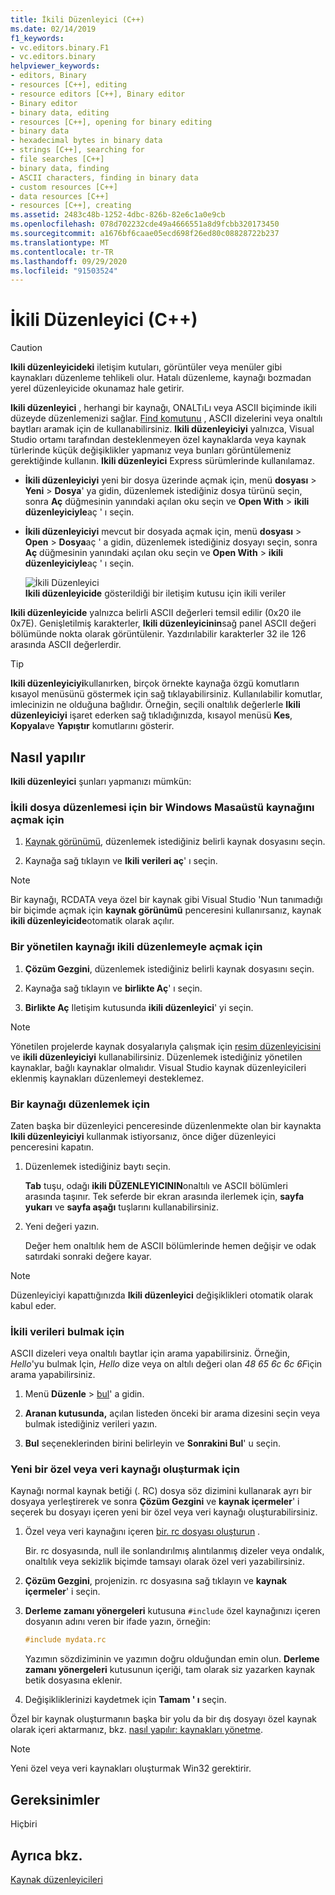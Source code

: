 ```yaml
---
title: İkili Düzenleyici (C++)
ms.date: 02/14/2019
f1_keywords:
- vc.editors.binary.F1
- vc.editors.binary
helpviewer_keywords:
- editors, Binary
- resources [C++], editing
- resource editors [C++], Binary editor
- Binary editor
- binary data, editing
- resources [C++], opening for binary editing
- binary data
- hexadecimal bytes in binary data
- strings [C++], searching for
- file searches [C++]
- binary data, finding
- ASCII characters, finding in binary data
- custom resources [C++]
- data resources [C++]
- resources [C++], creating
ms.assetid: 2483c48b-1252-4dbc-826b-82e6c1a0e9cb
ms.openlocfilehash: 078d702232cde49a4666551a8d9fcbb320173450
ms.sourcegitcommit: a1676bf6caae05ecd698f26ed80c08828722b237
ms.translationtype: MT
ms.contentlocale: tr-TR
ms.lasthandoff: 09/29/2020
ms.locfileid: "91503524"
---
```

# <a name="binary-editor-c"></a>İkili Düzenleyici (C++)

> [!CAUTION]
> **Ikili düzenleyicideki** iletişim kutuları, görüntüler veya menüler gibi kaynakları düzenleme tehlikeli olur. Hatalı düzenleme, kaynağı bozmadan yerel düzenleyicide okunamaz hale getirir.

**Ikili düzenleyici** , herhangi bir kaynağı, ONALTıLı veya ASCII biçiminde ikili düzeyde düzenlemenizi sağlar. [Find komutunu](/visualstudio/ide/reference/find-command) , ASCII dizelerini veya onaltılı baytları aramak için de kullanabilirsiniz. **Ikili düzenleyiciyi** yalnızca, Visual Studio ortamı tarafından desteklenmeyen özel kaynaklarda veya kaynak türlerinde küçük değişiklikler yapmanız veya bunları görüntülemeniz gerektiğinde kullanın. **Ikili düzenleyici** Express sürümlerinde kullanılamaz.

- **İkili düzenleyiciyi** yeni bir dosya üzerinde açmak için, menü **dosyası**  >  **Yeni**  >  **Dosya**' ya gidin, düzenlemek istediğiniz dosya türünü seçin, sonra **Aç** düğmesinin yanındaki açılan oku seçin ve **Open With**  >  **ikili düzenleyiciyle**aç ' ı seçin.

- **İkili düzenleyiciyi** mevcut bir dosyada açmak için, menü **dosyası**  >  **Open**  >  **Dosya**aç ' a gidin, düzenlemek istediğiniz dosyayı seçin, sonra **Aç** düğmesinin yanındaki açılan oku seçin ve **Open With**  >  **ikili düzenleyiciyle**aç ' ı seçin.

   ![İkili Düzenleyici](../mfc/media/vcbinaryeditor2.gif "vcBinaryEditor2")<br/>
   **Ikili düzenleyicide** gösterildiği bir iletişim kutusu için ikili veriler

**Ikili düzenleyicide** yalnızca belirli ASCII değerleri temsil edilir (0x20 ile 0x7E). Genişletilmiş karakterler, **Ikili düzenleyicinin**sağ panel ASCII değeri bölümünde nokta olarak görüntülenir. Yazdırılabilir karakterler 32 ile 126 arasında ASCII değerlerdir.

> [!TIP]
> **Ikili düzenleyiciyi**kullanırken, birçok örnekte kaynağa özgü komutların kısayol menüsünü göstermek için sağ tıklayabilirsiniz. Kullanılabilir komutlar, imlecinizin ne olduğuna bağlıdır. Örneğin, seçili onaltılık değerlerle **Ikili düzenleyiciyi** işaret ederken sağ tıkladığınızda, kısayol menüsü **Kes**, **Kopyala**ve **Yapıştır** komutlarını gösterir.

## <a name="how-to"></a>Nasıl yapılır

**Ikili düzenleyici** şunları yapmanızı mümkün:

### <a name="to-open-a-windows-desktop-resource-for-binary-editing"></a>İkili dosya düzenlemesi için bir Windows Masaüstü kaynağını açmak için

1. [Kaynak görünümü](how-to-create-a-resource-script-file.md#create-resources), düzenlemek istediğiniz belirli kaynak dosyasını seçin.

1. Kaynağa sağ tıklayın ve **Ikili verileri aç**' ı seçin.

> [!NOTE]
> Bir kaynağı, RCDATA veya özel bir kaynak gibi Visual Studio 'Nun tanımadığı bir biçimde açmak için **kaynak görünümü** penceresini kullanırsanız, kaynak **ikili düzenleyicide**otomatik olarak açılır.

### <a name="to-open-a-managed-resource-for-binary-editing"></a>Bir yönetilen kaynağı ikili düzenlemeyle açmak için

1. **Çözüm Gezgini**, düzenlemek istediğiniz belirli kaynak dosyasını seçin.

1. Kaynağa sağ tıklayın ve **birlikte Aç**' ı seçin.

1. **Birlikte Aç** Iletişim kutusunda **ikili düzenleyici**' yi seçin.

> [!NOTE]
> Yönetilen projelerde kaynak dosyalarıyla çalışmak için [resim düzenleyicisini](image-editor-for-icons.md) ve **ikili düzenleyiciyi** kullanabilirsiniz. Düzenlemek istediğiniz yönetilen kaynaklar, bağlı kaynaklar olmalıdır. Visual Studio kaynak düzenleyicileri eklenmiş kaynakları düzenlemeyi desteklemez.

### <a name="to-edit-a-resource"></a>Bir kaynağı düzenlemek için

Zaten başka bir düzenleyici penceresinde düzenlenmekte olan bir kaynakta **Ikili düzenleyiciyi** kullanmak istiyorsanız, önce diğer düzenleyici penceresini kapatın.

1. Düzenlemek istediğiniz baytı seçin.

   **Tab** tuşu, odağı **ikili DÜZENLEYICININ**onaltılı ve ASCII bölümleri arasında taşınır. Tek seferde bir ekran arasında ilerlemek için, **sayfa yukarı** ve **sayfa aşağı** tuşlarını kullanabilirsiniz.

1. Yeni değeri yazın.

   Değer hem onaltılık hem de ASCII bölümlerinde hemen değişir ve odak satırdaki sonraki değere kayar.

> [!NOTE]
> Düzenleyiciyi kapattığınızda **Ikili düzenleyici** değişiklikleri otomatik olarak kabul eder.

### <a name="to-find-binary-data"></a>İkili verileri bulmak için

ASCII dizeleri veya onaltılı baytlar için arama yapabilirsiniz. Örneğin, *Hello*'yu bulmak Için, *Hello* dize veya on altılı değeri olan *48 65 6c 6c 6F*için arama yapabilirsiniz.

1. Menü **Düzenle**  >  [bul](/visualstudio/ide/reference/find-command)' a gidin.

1. **Aranan kutusunda,** açılan listeden önceki bir arama dizesini seçin veya bulmak istediğiniz verileri yazın.

1. **Bul** seçeneklerinden birini belirleyin ve **Sonrakini Bul**' u seçin.

### <a name="to-create-a-new-custom-or-data-resource"></a>Yeni bir özel veya veri kaynağı oluşturmak için

Kaynağı normal kaynak betiği (. RC) dosya söz dizimini kullanarak ayrı bir dosyaya yerleştirerek ve sonra **Çözüm Gezgini** ve **kaynak içermeler**' i seçerek bu dosyayı içeren yeni bir özel veya veri kaynağı oluşturabilirsiniz.

1. Özel veya veri kaynağını içeren [bir. rc dosyası oluşturun](how-to-create-a-resource-script-file.md) .

   Bir. rc dosyasında, null ile sonlandırılmış alıntılanmış dizeler veya ondalık, onaltılık veya sekizlik biçimde tamsayı olarak özel veri yazabilirsiniz.

1. **Çözüm Gezgini**, projenizin. rc dosyasına sağ tıklayın ve **kaynak içermeler**' i seçin.

1. **Derleme zamanı yönergeleri** kutusuna `#include` özel kaynağınızı içeren dosyanın adını veren bir ifade yazın, örneğin:

    ```cpp
    #include mydata.rc
    ```

   Yazımın sözdiziminin ve yazımın doğru olduğundan emin olun. **Derleme zamanı yönergeleri** kutusunun içeriği, tam olarak siz yazarken kaynak betik dosyasına eklenir.

1. Değişikliklerinizi kaydetmek için **Tamam ' ı** seçin.

Özel bir kaynak oluşturmanın başka bir yolu da bir dış dosyayı özel kaynak olarak içeri aktarmanız, bkz. [nasıl yapılır: kaynakları yönetme](./how-to-copy-resources.md).

> [!NOTE]
> Yeni özel veya veri kaynakları oluşturmak Win32 gerektirir.

## <a name="requirements"></a>Gereksinimler

Hiçbiri

## <a name="see-also"></a>Ayrıca bkz.

[Kaynak düzenleyicileri](resource-editors.md)
